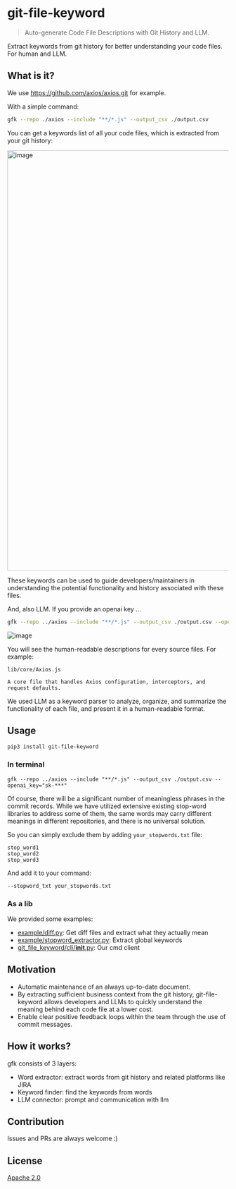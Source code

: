 # git-file-keyword

> Auto-generate Code File Descriptions with Git History and LLM.

Extract keywords from git history for better understanding your code files. For human and LLM.

## What is it?

We use https://github.com/axios/axios.git for example.

With a simple command:

```bash
gfk --repo ./axios --include "**/*.js" --output_csv ./output.csv
```

You can get a keywords list of all your code files, which is extracted from your git history:

<img width="953" alt="image" src="https://github.com/williamfzc/git-file-keyword/assets/13421694/bdf3668d-f6bc-488f-b722-55ff33bccc78">

These keywords can be used to guide developers/maintainers in understanding the potential functionality and history associated with these files.

And, also LLM. If you provide an openai key ...

```bash
gfk --repo ../axios --include "**/*.js" --output_csv ./output.csv --openai_key="sk-***"
```

![image](https://github.com/williamfzc/git-file-keyword/assets/13421694/a63ac735-4ec5-48eb-94cb-d1ed70879c36)

You will see the human-readable descriptions for every source files. For example:

```text
lib/core/Axios.js

A core file that handles Axios configuration, interceptors, and request defaults.
```

We used LLM as a keyword parser to analyze, organize, and summarize the functionality of each file, and present it in a human-readable format. 

## Usage

```commandline
pip3 install git-file-keyword
```

### In terminal

```commandline
gfk --repo ../axios --include "**/*.js" --output_csv ./output.csv --openai_key="sk-***"
```

Of course, there will be a significant number of meaningless phrases in the commit records. 
While we have utilized extensive existing stop-word libraries to address some of them, the same words may carry different meanings in different repositories, and there is no universal solution.

So you can simply exclude them by adding `your_stopwords.txt` file:

```text
stop_word1
stop_word2
stop_word3
```

And add it to your command:

```commandline
--stopword_txt your_stopwords.txt
```

### As a lib

We provided some examples:

- [example/diff.py](example/diff.py): Get diff files and extract what they actually mean
- [example/stopword_extractor.py](example/stopword_extractor.py): Extract global keywords
- [git_file_keyword/cli/__init__.py](git_file_keyword/cli/__init__.py): Our cmd client

## Motivation

- Automatic maintenance of an always up-to-date document.
- By extracting sufficient business context from the git history, git-file-keyword allows developers and LLMs to quickly understand the meaning behind each code file at a lower cost.
- Enable clear positive feedback loops within the team through the use of commit messages.

## How it works?

gfk consists of 3 layers:

- Word extractor: extract words from git history and related platforms like JIRA
- Keyword finder: find the keywords from words
- LLM connector: prompt and communication with llm

## Contribution

Issues and PRs are always welcome :)

## License

[Apache 2.0](LICENSE)
